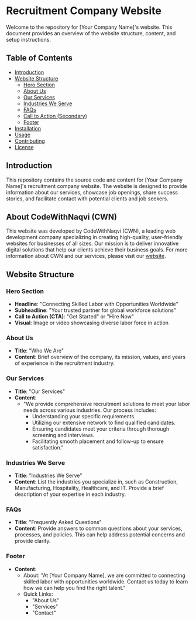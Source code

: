 # Recruitment Company Website

Welcome to the repository for [Your Company Name]'s website. This document provides an overview of the website structure, content, and setup instructions.

## Table of Contents

- [Introduction](#introduction)
- [Website Structure](#website-structure)
  - [Hero Section](#hero-section)
  - [About Us](#about-us)
  - [Our Services](#our-services)
  - [Industries We Serve](#industries-we-serve)
  - [FAQs](#faqs)
  - [Call to Action (Secondary)](#call-to-action-secondary)
  - [Footer](#footer)
- [Installation](#installation)
- [Usage](#usage)
- [Contributing](#contributing)
- [License](#license)

## Introduction

This repository contains the source code and content for [Your Company Name]'s recruitment company website. The website is designed to provide information about our services, showcase job openings, share success stories, and facilitate contact with potential clients and job seekers.

## About CodeWithNaqvi (CWN)

This website was developed by CodeWithNaqvi (CWN), a leading web development company specializing in creating high-quality, user-friendly websites for businesses of all sizes. Our mission is to deliver innovative digital solutions that help our clients achieve their business goals. For more information about CWN and our services, please visit our [website](https://codewithnaqvi.com).

## Website Structure

### Hero Section

- **Headline**: "Connecting Skilled Labor with Opportunities Worldwide"
- **Subheadline**: "Your trusted partner for global workforce solutions"
- **Call to Action (CTA)**: "Get Started" or "Hire Now"
- **Visual**: Image or video showcasing diverse labor force in action

### About Us

- **Title**: "Who We Are"
- **Content**: Brief overview of the company, its mission, values, and years of experience in the recruitment industry.

### Our Services

- **Title**: "Our Services"
- **Content**:
  - "We provide comprehensive recruitment solutions to meet your labor needs across various industries. Our process includes:
    - Understanding your specific requirements.
    - Utilizing our extensive network to find qualified candidates.
    - Ensuring candidates meet your criteria through thorough screening and interviews.
    - Facilitating smooth placement and follow-up to ensure satisfaction."

### Industries We Serve

- **Title**: "Industries We Serve"
- **Content**: List the industries you specialize in, such as Construction, Manufacturing, Hospitality, Healthcare, and IT. Provide a brief description of your expertise in each industry.

### FAQs

- **Title**: "Frequently Asked Questions"
- **Content**: Provide answers to common questions about your services, processes, and policies. This can help address potential concerns and provide clarity.

### Footer

- **Content**:
  - About: "At [Your Company Name], we are committed to connecting skilled labor with opportunities worldwide. Contact us today to learn how we can help you find the right talent."
  - Quick Links:
    - "About Us"
    - "Services"
    - "Contact"
